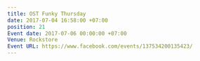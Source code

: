 ```yaml
---
title: OST Funky Thursday
date: 2017-07-04 16:58:00 +07:00
position: 21
Event date: 2017-07-06 00:00:00 +07:00
Venue: Rockstore
Event URL: https://www.facebook.com/events/137534200135423/
---
```


